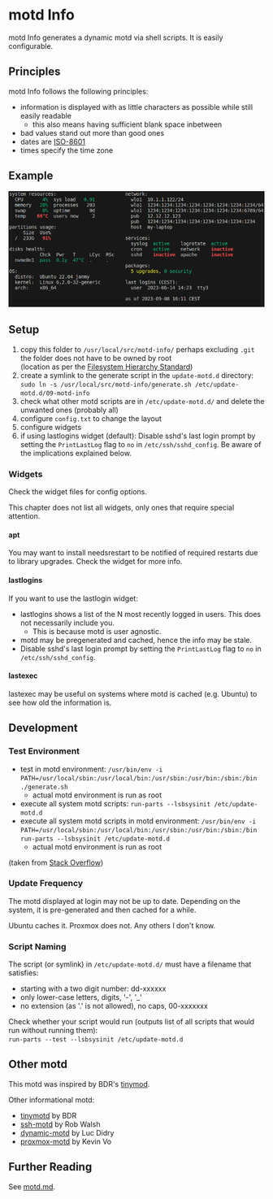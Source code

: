 # motd Info

motd Info generates a dynamic motd via shell scripts. It is easily configurable.

## Principles

motd Info follows the following principles:

- information is displayed with as little characters as possible while still easily readable
  - this also means having sufficient blank space inbetween
- bad values stand out more than good ones
- dates are [ISO-8601](https://en.wikipedia.org/wiki/ISO_8601)
- times specify the time zone

## Example

![example](./example.png)

## Setup

1. copy this folder to `/usr/local/src/motd-info/`
   perhaps excluding `.git`
   the folder does not have to be owned by root  
   (location as per the [Filesystem Hierarchy Standard](https://refspecs.linuxfoundation.org/FHS_3.0/fhs/index.html))
2. create a symlink to the generate script in the `update-motd.d` directory:  
   `sudo ln -s /usr/local/src/motd-info/generate.sh /etc/update-motd.d/09-motd-info`
3. check what other motd scripts are in `/etc/update-motd.d/` and delete the unwanted ones (probably all)
4. configure `config.txt` to change the layout
5. configure widgets
6. if using lastlogins widget (default): Disable sshd's last login prompt by setting the `PrintLastLog` flag to `no` in `/etc/ssh/sshd_config`. Be aware of the implications explained below.

### Widgets

Check the widget files for config options.

This chapter does not list all widgets, only ones that require special attention.

#### apt

You may want to install needsrestart to be notified of required restarts due to library upgrades.
Check the widget for more info.

#### lastlogins

If you want to use the lastlogin widget:

- lastlogins shows a list of the N most recently logged in users. This does not necessarily include you.
  - This is because motd is user agnostic.
- motd may be pregenerated and cached, hence the info may be stale.
- Disable sshd's last login prompt by setting the `PrintLastLog` flag to `no` in `/etc/ssh/sshd_config`.

#### lastexec

lastexec may be useful on systems where motd is cached (e.g. Ubuntu) to see how old the information is.

## Development

### Test Environment

- test in motd environment: `/usr/bin/env -i PATH=/usr/local/sbin:/usr/local/bin:/usr/sbin:/usr/bin:/sbin:/bin ./generate.sh`
  - actual motd environment is run as root
- execute all system motd scripts: `run-parts --lsbsysinit /etc/update-motd.d`
- execute all system motd scripts in motd environment: `/usr/bin/env -i PATH=/usr/local/sbin:/usr/local/bin:/usr/sbin:/usr/bin:/sbin:/bin run-parts --lsbsysinit /etc/update-motd.d`
  - actual motd environment is run as root

(taken from [Stack Overflow](https://stackoverflow.com/a/53889312/11391248))

### Update Frequency

The motd displayed at login may not be up to date. Depending on the system, it is pre-generated and then cached for a while.

Ubuntu caches it. Proxmox does not. Any others I don't know.

### Script Naming

The script (or symlink) in `/etc/update-motd.d/` must have a filename that satisfies:

- starting with a two digit number: dd-xxxxxx
- only lower-case letters, digits, '-', '_'
- no extension (as '.' is not allowed), no caps, 00-xxxxxxx

Check whether your script would run (outputs list of all scripts that would run without running them):  
  `run-parts --test --lsbsysinit /etc/update-motd.d`

## Other motd

This motd was inspired by BDR's [tinymod](https://github.com/bderenzo/tinymotd).

Other informational motd:

- [tinymotd](https://github.com/bderenzo/tinymotd) by BDR
- [ssh-motd](https://github.com/brombomb/ssh-motd) by Rob Walsh
- [dynamic-motd](https://github.com/ldidry/dynamic-motd) by Luc Didry
- [proxmox-motd](https://github.com/voklab/proxmox-motd) by Kevin Vo

## Further Reading

See [motd.md](./motd.md).
